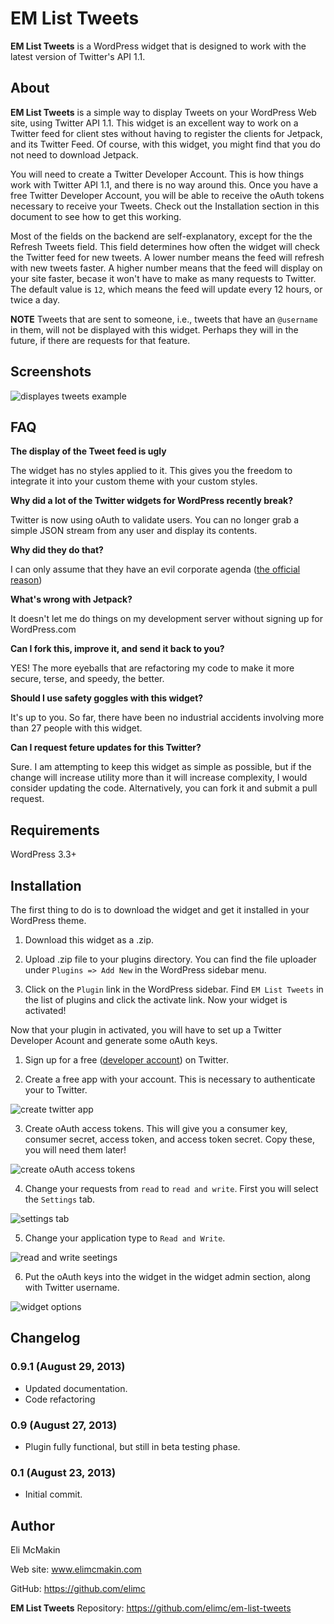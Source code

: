 **EM List Tweets**
==================

**EM List Tweets** is a WordPress widget that is designed to work with the latest version of Twitter's API 1.1.

About
-----

**EM List Tweets** is a simple way to display Tweets on your WordPress Web site, using Twitter API 1.1. This widget is an excellent way to work on a Twitter feed for client stes without having to register the clients for Jetpack, and its Twitter Feed. Of course, with this widget, you might find that you do not need to download Jetpack.

You will need to create a Twitter Developer Account. This is how things work with Twitter API 1.1, and there is no way around this. Once you have a free Twitter Developer Account, you will be able to receive the oAuth tokens necessary to receive your Tweets. Check out the Installation section in this document to see how to get this working.

Most of the fields on the backend are self-explanatory, except for the the Refresh Tweets field. This field determines how often the widget will check the Twitter feed for new tweets. A lower number means the feed will refresh with new tweets faster. A higher number means that the feed will display on your site faster, becase it won't have to make as many requests to Twitter. The default value is `12`, which means the feed will update every 12 hours, or twice a day.

__NOTE__ Tweets that are sent to someone, i.e., tweets that have an `@username` in them, will not be displayed with this widget. Perhaps they will in the future, if there are requests for that feature.

Screenshots
-----------

![displayes tweets example](https://raw.github.com/elimc/em-list-tweets/master/images/front_end.PNG "Displayed Tweets")

FAQ
---

__The display of the Tweet feed is ugly__

The widget has no styles applied to it. This gives you the freedom to integrate it into your custom theme with your custom styles.

__Why did a lot of the Twitter widgets for WordPress recently break?__

Twitter is now using oAuth to validate users. You can no longer grab a simple JSON stream from any user and display its contents.

__Why did they do that?__

I can only assume that they have an evil corporate agenda ([the official reason](https://dev.twitter.com/docs/application-permission-model))

__What's wrong with Jetpack?__

It doesn't let me do things on my development server without signing up for WordPress.com

__Can I fork this, improve it, and send it back to you?__

YES! The more eyeballs that are refactoring my code to make it more secure, terse, and speedy, the better.

__Should I use safety goggles with this widget?__

It's up to you. So far, there have been no industrial accidents involving more than 27 people with this widget.

__Can I request feture updates for this Twitter?__

Sure. I am attempting to keep this widget as simple as possible, but if the change will increase utility more than it will increase complexity, I would consider updating the code. Alternatively, you can fork it and submit a pull request.

Requirements
------------

WordPress 3.3+

Installation
------------

The first thing to do is to download the widget and get it installed in your WordPress theme.

1) Download this widget as a .zip.

2) Upload .zip file to your plugins directory. You can find the file uploader under `Plugins => Add New` in the WordPress sidebar menu.

3) Click on the `Plugin` link in the WordPress sidebar. Find `EM List Tweets` in the list of plugins and click the activate link. Now your widget is activated!

Now that your plugin in activated, you will have to set up a Twitter Developer Acount and generate some oAuth keys.

1) Sign up for a free ([developer account](https://dev.twitter.com/apps)) on Twitter.

2) Create a free app with your account. This is necessary to authenticate your to Twitter.

![create twitter app](https://raw.github.com/elimc/em-list-tweets/master/images/create_app.png "create twitter app")

3) Create oAuth access tokens. This will give you a consumer key, consumer secret, access token, and access token secret. Copy these, you will need them later!

![create oAuth access tokens](https://raw.github.com/elimc/em-list-tweets/master/images/create_access_token.png "create oAuth access tokens")

4) Change your requests from `read` to `read and write`. First you will select the `Settings` tab.

![settings tab](https://raw.github.com/elimc/em-list-tweets/master/images/change_access_levels.png "settings tab")

5) Change your application type to `Read and Write`.

![read and write seetings](https://raw.github.com/elimc/em-list-tweets/master/images/read_and_write.png "read and write seetings")

6) Put the oAuth keys into the widget in the widget admin section, along with Twitter username.

![widget options](https://raw.github.com/elimc/em-list-tweets/master/images/widget_screen.PNG "Widget options")

Changelog
---------

### 0.9.1 (August 29, 2013)
* Updated documentation.
* Code refactoring

### 0.9 (August 27, 2013)
* Plugin fully functional, but still in beta testing phase.

### 0.1 (August 23, 2013)
* Initial commit.

Author
------

Eli McMakin

Web site: www.elimcmakin.com

GitHub: https://github.com/elimc

**EM List Tweets** Repository: https://github.com/elimc/em-list-tweets